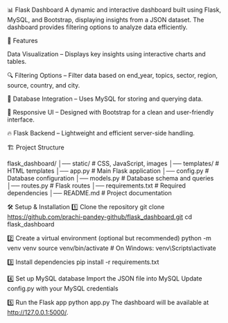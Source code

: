 📊 Flask Dashboard
A dynamic and interactive dashboard built using Flask, MySQL, and Bootstrap, displaying insights from a JSON dataset. The dashboard provides filtering options to analyze data efficiently.

🚀 Features

Data Visualization – Displays key insights using interactive charts and tables.

🔍 Filtering Options – Filter data based on end_year, topics, sector, region, source, country, and city.

📂 Database Integration – Uses MySQL for storing and querying data.

🎨 Responsive UI – Designed with Bootstrap for a clean and user-friendly interface.

🔥 Flask Backend – Lightweight and efficient server-side handling.

🏗️ Project Structure

flask_dashboard/
│── static/          # CSS, JavaScript, images
│── templates/       # HTML templates
│── app.py           # Main Flask application
│── config.py        # Database configuration
│── models.py        # Database schema and queries
│── routes.py        # Flask routes
│── requirements.txt # Required dependencies
│── README.md        # Project documentation

🛠️ Setup & Installation
1️⃣ Clone the repository
git clone https://github.com/prachi-pandey-github/flask_dashboard.git
cd flask_dashboard

2️⃣ Create a virtual environment (optional but recommended)
python -m venv venv
source venv/bin/activate  # On Windows: venv\Scripts\activate

3️⃣ Install dependencies
pip install -r requirements.txt

4️⃣ Set up MySQL database
Import the JSON file into MySQL
Update config.py with your MySQL credentials

5️⃣ Run the Flask app
python app.py
The dashboard will be available at http://127.0.0.1:5000/.


